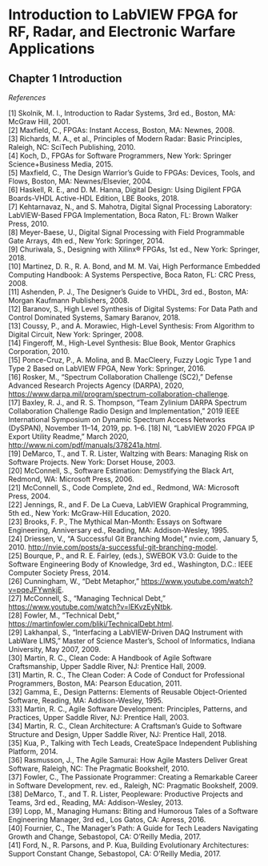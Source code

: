 # Introduction to LabVIEW FPGA for RF, Radar, and Electronic Warfare Applications  
## Chapter 1 Introduction  

*References*  

[1] Skolnik, M. I., Introduction to Radar Systems, 3rd ed., Boston, MA: McGraw Hill, 2001.  
[2] Maxfield, C., FPGAs: Instant Access, Boston, MA: Newnes, 2008.  
[3] Richards, M. A., et al., Principles of Modern Radar: Basic Principles, Raleigh, NC: SciTech Publishing, 2010.  
[4] Koch, D., FPGAs for Software Programmers, New York: Springer Science+Business Media, 2015.  
[5] Maxfield, C., The Design Warrior’s Guide to FPGAs: Devices, Tools, and Flows, Boston, MA: Newnes/Elsevier, 2004.  
[6] Haskell, R. E., and D. M. Hanna, Digital Design: Using Digilent FPGA Boards-VHDL Active-HDL Edition, LBE Books, 2018.  
[7] Kehtarnavaz, N., and S. Mahotra, Digital Signal Processing Laboratory: LabVIEW-Based FPGA Implementation, Boca Raton, FL: Brown Walker Press, 2010.  
[8] Meyer-Baese, U., Digital Signal Processing with Field Programmable Gate Arrays, 4th ed., New York: Springer, 2014.  
[9] Churiwala, S., Designing with Xilinx® FPGAs, 1st ed., New York: Springer, 2018.  
[10] Martinez, D. R., R. A. Bond, and M. M. Vai, High Performance Embedded Computing Handbook: A Systems Perspective, Boca Raton, FL: CRC Press, 2008.  
[11] Ashenden, P. J., The Designer’s Guide to VHDL, 3rd ed., Boston, MA: Morgan Kaufmann Publishers, 2008.  
[12] Baranov, S., High Level Synthesis of Digital Systems: For Data Path and Control Dominated Systems, Samary Baranov, 2018.  
[13] Coussy, P., and A. Morawiec, High-Level Synthesis: From Algorithm to Digital Circuit, New York: Springer, 2008.  
[14] Fingeroff, M., High-Level Synthesis: Blue Book, Mentor Graphics Corporation, 2010.  
[15] Ponce-Cruz, P., A. Molina, and B. MacCleery, Fuzzy Logic Type 1 and Type 2 Based on LabVIEW FPGA, New York: Springer, 2016.  
[16] Rosker, M., “Spectrum Collaboration Challenge (SC2),” Defense Advanced Research Projects Agency (DARPA), 2020, https://www.darpa.mil/program/spectrum-collaboration-challenge.  
[17] Baxley, R. J., and R. S. Thompson, “Team Zylinium DARPA Spectrum Collaboration Challenge Radio Design and Implementation,” 2019 IEEE International Symposium on Dynamic Spectrum Access Networks (DySPAN), November 11–14, 2019, pp. 1–6.
[18] NI, “LabVIEW 2020 FPGA IP Export Utility Readme,” March 2020, http://www.ni.com/pdf/manuals/378241a.html.  
[19] DeMarco, T., and T. R. Lister, Waltzing with Bears: Managing Risk on Software Projects. New York: Dorset House, 2003.  
[20] McConnell, S., Software Estimation: Demystifying the Black Art, Redmond, WA: Microsoft Press, 2006.  
[21] McConnell, S., Code Complete, 2nd ed., Redmond, WA: Microsoft Press, 2004.  
[22] Jennings, R., and F. De La Cueva, LabVIEW Graphical Programming, 5th ed., New York: McGraw-Hill Education, 2020.  
[23] Brooks, F. P., The Mythical Man-Month: Essays on Software Engineering, Anniversary ed., Reading, MA: Addison-Wesley, 1995.  
[24] Driessen, V., “A Successful Git Branching Model,” nvie.com, January 5, 2010. http://nvie.com/posts/a-successful-git-branching-model.  
[25] Bourque, P., and R. E. Fairley, (eds.), SWEBOK V3.0: Guide to the Software Engineering Body of Knowledge, 3rd ed., Washington, D.C.: IEEE Computer Society Press, 2014.  
[26] Cunningham, W., “Debt Metaphor,” https://www.youtube.com/watch?v=pqeJFYwnkjE.  
[27] McConnell, S., “Managing Technical Debt,” https://www.youtube.com/watch?v=lEKvzEyNtbk.  
[28] Fowler, M., “Technical Debt,” https://martinfowler.com/bliki/TechnicalDebt.html.  
[29] Lakhanpal, S., “Interfacing a LabVIEW-Driven DAQ Instrument with LabWare LIMS,” Master of Science Master’s, School of Informatics, Indiana University, May 2007, 2009.  
[30] Martin, R. C., Clean Code: A Handbook of Agile Software Craftsmanship, Upper Saddle River, NJ: Prentice Hall, 2009.  
[31] Martin, R. C., The Clean Coder: A Code of Conduct for Professional Programmers, Boston, MA: Pearson Education, 2011.  
[32] Gamma, E., Design Patterns: Elements of Reusable Object-Oriented Software, Reading, MA: Addison-Wesley, 1995.  
[33] Martin, R. C., Agile Software Development: Principles, Patterns, and Practices, Upper Saddle River, NJ: Prentice Hall, 2003.  
[34] Martin, R. C., Clean Architecture: A Craftsman’s Guide to Software Structure and Design, Upper Saddle River, NJ: Prentice Hall, 2018.  
[35] Kua, P., Talking with Tech Leads, CreateSpace Independent Publishing Platform, 2014.  
[36] Rasmusson, J., The Agile Samurai: How Agile Masters Deliver Great Software, Raleigh, NC: The Pragmatic Bookshelf, 2010.  
[37] Fowler, C., The Passionate Programmer: Creating a Remarkable Career in Software Development, rev. ed., Raleigh, NC: Pragmatic Bookshelf, 2009.  
[38] DeMarco, T., and T. R. Lister, Peopleware: Productive Projects and Teams, 3rd ed., Reading, MA: Addison-Wesley, 2013.  
[39] Lopp, M., Managing Humans: Biting and Humorous Tales of a Software Engineering Manager, 3rd ed., Los Gatos, CA: Apress, 2016.  
[40] Fournier, C., The Manager’s Path: A Guide for Tech Leaders Navigating Growth and Change, Sebastopol, CA: O’Reilly Media, 2017.  
[41] Ford, N., R. Parsons, and P. Kua, Building Evolutionary Architectures: Support Constant Change, Sebastopol, CA: O’Reilly Media, 2017.  
